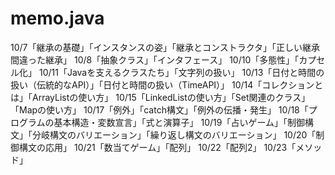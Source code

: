 # memo.java
10/7「継承の基礎」「インスタンスの姿」「継承とコンストラクタ」「正しい継承間違った継承」
10/8「抽象クラス」「インタフェース」
10/10「多態性」「カプセル化」
10/11「Javaを支えるクラスたち」「文字列の扱い」
10/13「日付と時間の扱い（伝統的なAPI）」「日付と時間の扱い（TimeAPI）」
10/14「コレクションとは」「ArrayListの使い方」
10/15「LinkedListの使い方」「Set関連のクラス」「Mapの使い方」
10/17「例外」「catch構文」「例外の伝播・発生」
10/18「プログラムの基本構造・変数宣言」「式と演算子」
10/19「占いゲーム」「制御構文」「分岐構文のバリエーション」「繰り返し構文のバリエーション」
10/20「制御構文の応用」
10/21「数当てゲーム」「配列」
10/22「配列2」
10/23「メソッド」
